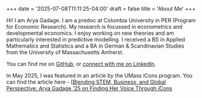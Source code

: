 +++
date = '2025-07-08T11:11:25-04:00'
draft = false
title = 'About Me'
+++

Hi! I am Arya Gadage. I am a predoc at Columbia University in PER (Program for Economic Research). My research is focussed in econometrics and developmental economics. I enjoy working on new theories and am particularly interested in predictive modelling. 
I received a BS in Applied Mathematics and Statistics and a BA in German & Scandinavian Studies from the University of Massachusetts Amherst.

You can find me on [GitHub](https://github.com/aryagadage),
or [connect with me on LinkedIn](https://linkedin.com/in/aryagadage).

In May 2025, I was featured in an article by the UMass iCons program. You can find the article here - [[Blending STEM, Business, and Global Perspective: Arya Gadage ’25 on Finding Her Voice Through iCons](https://icons.cns.umass.edu/news/arya-gadage-profile)
